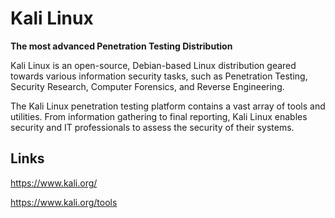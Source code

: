 # Kali Linux

**The most advanced Penetration Testing Distribution**

Kali Linux is an open-source, Debian-based Linux distribution geared towards various information security tasks, such as Penetration Testing, Security Research, Computer Forensics, and Reverse Engineering.

The Kali Linux penetration testing platform contains a vast array of tools and utilities. From information gathering to final reporting, Kali Linux enables security and IT professionals to assess the security of their systems.

## Links

https://www.kali.org/

https://www.kali.org/tools